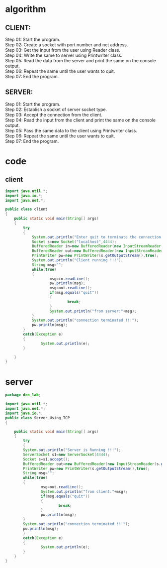 # algorithm
## CLIENT:

Step 01: Start the program.  
Step 02: Create a socket with port number and net address.  
Step 03: Get the input from the user using Reader class.  
Step 04: Write the same to server using Printwriter class.  
Step 05: Read the data from the server and print the same on the console output.  
Step 06: Repeat the same until the user wants to quit.  
Step 07: End the program.  

## SERVER:

Step 01: Start the program.  
Step 02: Establish a socket of server socket type.  
Step 03: Accept the connection from the client.  
Step 04: Read the input from the client and print the same on the console output.  
Step 05: Pass the same data to the client using Printwriter class.  
Step 06: Repeat the same until the user wants to quit.  
Step 07: End the program.  

# code
## client
```java
import java.util.*;
import java.io.*;
import java.net.*;

public class client 
{
    public static void main(String[] args)
    {
        try
        {
            System.out.println("Enter quit to terminate the connection !!!");
            Socket s=new Socket("localhost",4444);
            BufferedReader in=new BufferedReader(new InputStreamReader(System.in));
            BufferedReader out=new BufferedReader(new InputStreamReader(s.getInputStream()));
            PrintWriter pw=new PrintWriter(s.getOutputStream(),true);
            System.out.println("Client running !!!");
            String msg="";
            while(true)
            {
                    msg=in.readLine();
                    pw.println(msg);
                    msg=out.readLine();
                    if(msg.equals("quit"))
                    {
                            break;
                    }
                    System.out.println("from server:"+msg);
            }
            System.out.println("connection terminated !!!");
            pw.println(msg);
        }
        catch(Exception e)
        {
                System.out.println(e);
        }

    }
}
```
# server 
```java
package dcn_lab;

import java.util.*;
import java.net.*;
import java.io.*;
public class Server_Using_TCP 
{

    public static void main(String[] args)
    {
        try
        {
        System.out.println("Server is Running !!!");
        ServerSocket s1=new ServerSocket(4444);
        Socket s=s1.accept();
        BufferedReader out=new BufferedReader(new InputStreamReader(s.getInputStream()));
        PrintWriter pw=new PrintWriter(s.getOutputStream(),true);
        String msg=""; 
        while(true)
        {
                msg=out.readLine();
                System.out.println("from client:"+msg);
                if(msg.equals("quit"))
                {
                        break;
                }
                pw.println(msg);
        }
        System.out.println("connection terminated !!!");
        pw.println(msg);
        }
        catch(Exception e)
        {
                System.out.println(e);
        }
    }
}
```